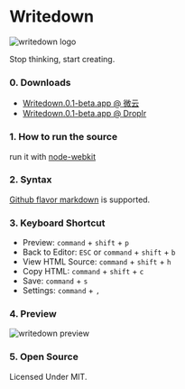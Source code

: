 # Writedown

![writedown logo](https://raw.github.com/sofish/writedown/master/src/img/mark.png)

Stop thinking, start creating.

### 0. Downloads

- [Writedown.0.1-beta.app @ 微云](http://url.cn/DZwQZQ)
- [Writedown.0.1-beta.app @ Droplr](http://d.pr/f/1oPa)

### 1. How to run the source

run it with [node-webkit](https://github.com/rogerwang/node-webkit)

### 2. Syntax

[Github flavor markdown](http://github.github.com/github-flavored-markdown/) is supported.

### 3. Keyboard Shortcut

- Preview: `command` + `shift` + `p`
- Back to Editor: `ESC` or `command` + `shift` + `b`
- View HTML Source: `command` + `shift` + `h`
- Copy HTML: `command` + `shift` + `c`
- Save: `command` + `s`
- Settings: `command` + `,`

### 4. Preview

![writedown preview](http://dribbble.s3.amazonaws.com/users/9545/screenshots/1013357/_____2013-04-04___1.18.39.png)

### 5. Open Source

Licensed Under MIT.
